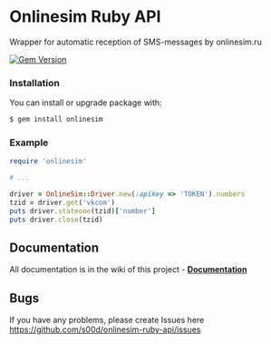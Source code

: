 # Onlinesim Ruby API


Wrapper for automatic reception of SMS-messages by onlinesim.ru

[![Gem Version](https://badge.fury.io/rb/ribose.svg)](https://badge.fury.io/rb/ribose)


### Installation
You can install or upgrade package with:
```bash
$ gem install onlinesim
```
### Example
```ruby
require 'onlinesim'

# ...

driver = OnlineSim::Driver.new(:apikey => 'TOKEN').numbers
tzid = driver.get('vkcom')
puts driver.stateone(tzid)['number']
puts driver.close(tzid)
```

## Documentation

All documentation is in the wiki of this project - **[Documentation](https://github.com/s00d/onlinesim-ruby-api/wiki)**

## Bugs

If you have any problems, please create Issues here 
https://github.com/s00d/onlinesim-ruby-api/issues
